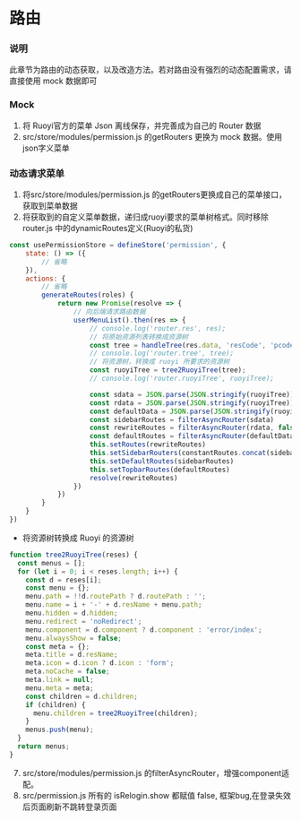 # 路由

### 说明

此章节为路由的动态获取，以及改造方法。若对路由没有强烈的动态配置需求，请直接使用 mock 数据即可

### Mock
1. 将 Ruoyi官方的菜单 Json 离线保存，并完善成为自己的 Router 数据
2. src/store/modules/permission.js 的getRouters 更换为 mock 数据。使用json字义菜单

### 动态请求菜单
1. 将src/store/modules/permission.js 的getRouters更换成自己的菜单接口，获取到菜单数据
2. 将获取到的自定义菜单数据，递归成ruoyi要求的菜单树格式。同时移除 router.js 中的dynamicRoutes定义(Ruoyi的私货)
```javascript
const usePermissionStore = defineStore('permission', {
    state: () => ({
        // 省略
    }),
    actions: {
        // 省略
        generateRoutes(roles) {
            return new Promise(resolve => {
                // 向后端请求路由数据
                userMenuList().then(res => {
                    // console.log('router.res', res);
                    // 将原始资源列表转换成资源树
                    const tree = handleTree(res.data, 'resCode', 'pcode');
                    // console.log('router.tree', tree);
                    // 将资源树，转换成 ruoyi 所要求的资源树
                    const ruoyiTree = tree2RuoyiTree(tree);
                    // console.log('router.ruoyiTree', ruoyiTree);

                    const sdata = JSON.parse(JSON.stringify(ruoyiTree))
                    const rdata = JSON.parse(JSON.stringify(ruoyiTree))
                    const defaultData = JSON.parse(JSON.stringify(ruoyiTree))
                    const sidebarRoutes = filterAsyncRouter(sdata)
                    const rewriteRoutes = filterAsyncRouter(rdata, false, true)
                    const defaultRoutes = filterAsyncRouter(defaultData)
                    this.setRoutes(rewriteRoutes)
                    this.setSidebarRouters(constantRoutes.concat(sidebarRoutes))
                    this.setDefaultRoutes(sidebarRoutes)
                    this.setTopbarRoutes(defaultRoutes)
                    resolve(rewriteRoutes)
                })
            })
        }
    }
})

```
- 将资源树转换成 Ruoyi 的资源树
```javascript
function tree2RuoyiTree(reses) {
  const menus = [];
  for (let i = 0; i < reses.length; i++) {
    const d = reses[i];
    const menu = {};
    menu.path = !!d.routePath ? d.routePath : '';
    menu.name = i + '-' + d.resName + menu.path;
    menu.hidden = d.hidden;
    menu.redirect = 'noRedirect';
    menu.component = d.component ? d.component : 'error/index';
    menu.alwaysShow = false;
    const meta = {};
    meta.title = d.resName;
    meta.icon = d.icon ? d.icon : 'form';
    meta.noCache = false;
    meta.link = null;
    menu.meta = meta;
    const children = d.children;
    if (children) {
      menu.children = tree2RuoyiTree(children);
    }
    menus.push(menu);
  }
  return menus;
}
```


7. src/store/modules/permission.js 的filterAsyncRouter，增强component适配。
8. src/permission.js 所有的 isRelogin.show 都赋值 false, 框架bug,在登录失效后页面刷新不跳转登录页面

